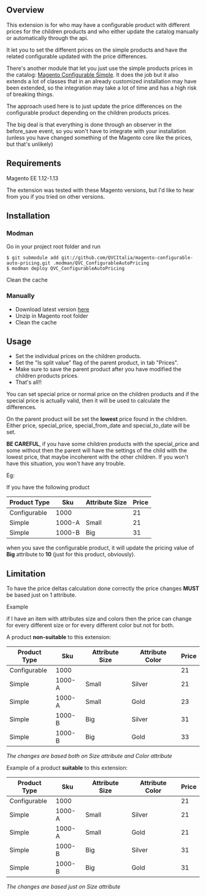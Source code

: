 ## Overview

This extension is for who may have a configurable product with different prices for the children products and who either update the catalog manually or automatically through the api.

It let you to set the different prices on the simple products and have the related configurable updated with the price differences.

There's another module that let you just use the simple products prices in the catalog: [Magento Configurable Simple](https://github.com/organicinternet/magento-configurable-simple).
It does the job but it also extends a lot of classes that in an already customized installation may have been extended, so the integration may take a lot of time and has a high risk of breaking things.

The approach used here is to just update the price differences on the configurable product depending on the children products prices.

The big deal is that everything is done through an observer in the before_save event, so you won't have to integrate with your installation (unless you have changed something of the Magento core like the prices, but that's unlikely)

## Requirements

Magento EE 1.12-1.13

The extension was tested with these Magento versions, but I'd like to hear from you if you tried on other versions.

## Installation
### Modman

Go in your project root folder and run

    $ git submodule add git://github.com/QVCItalia/magento-configurable-auto-pricing.git .modman/QVC_ConfigurableAutoPricing
    $ modman deploy QVC_ConfigurableAutoPricing

Clean the cache

### Manually

* Download latest version [here](https://github.com/QVCItalia/magento-configurable-auto-pricing/archive/master.zip)
* Unzip in Magento root folder
* Clean the cache

## Usage

* Set the individual prices on the children products.
* Set the "Is split value" flag of the parent product, in tab "Prices".
* Make sure to save the parent product after you have modified the children products prices.
* That's all!!

You can set special price or normal price on the children products and if the special price is actually valid, then it will be used to calculate the differences.

On the parent product will be set the **lowest** price found in the children. Either price, special_price, special_from_date and special_to_date will be set.

**BE CAREFUL**, if you have some children products with the special_price and some without then the parent will have the settings of the child with the lowest price, that maybe incoherent with the other children. If you won't have this situation, you won't have any trouble.

Eg:

If you have the following product

| Product Type | Sku | Attribute Size | Price |
| ------------ | --- | --------- | ----- |
| Configurable | 1000 |          | 21    |
| Simple       | 1000-A | Small    | 21    |
| Simple       | 1000-B | Big  | 31      |

when you save the configurable product, it will update the pricing value of **Big** attribute to **10** (just for this product, obviously).

## Limitation

To have the price deltas calculation done correctly the price changes **MUST** be based just on 1 attribute.



Example

if I have an item with attributes size and colors then the price can change for every different size or for every different color but not for both.

A product **non-suitable** to this extension:

| Product Type | Sku | Attribute Size | Attribute Color | Price |
| ------------ | --- | --------- | ----- | ----- |
| Configurable | 1000 |          | | 21    |
| Simple       | 1000-A | Small    | Silver | 21    |
| Simple       | 1000-A | Small    | Gold | 23    |
| Simple       | 1000-B | Big  | Silver | 31      |
| Simple       | 1000-B | Big  | Gold | 33      |

*The changes are based both on Size attribute and Color attribute*



Example of a product **suitable** to this extension:

| Product Type | Sku | Attribute Size | Attribute Color | Price |
| ------------ | --- | --------- | ----- | ----- |
| Configurable | 1000 |          | | 21    |
| Simple       | 1000-A | Small    | Silver | 21    |
| Simple       | 1000-A | Small    | Gold | 21    |
| Simple       | 1000-B | Big  | Silver | 31      |
| Simple       | 1000-B | Big  | Gold | 31      |

*The changes are based just on Size attribute*